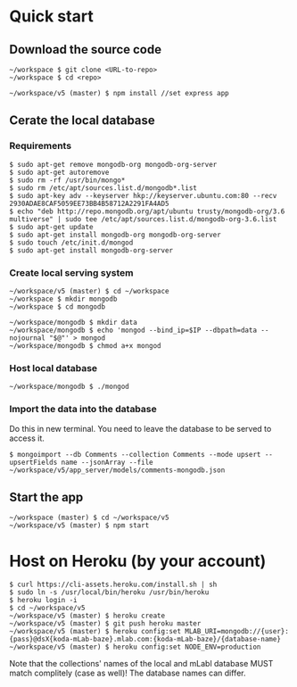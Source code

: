 # Quick start

## Download the source code
~~~~ {.bash}
~/workspace $ git clone <URL-to-repo>
~/workspace $ cd <repo>

~/workspace/v5 (master) $ npm install //set express app  
~~~~

## Cerate the local database

### Requirements
~~~~ {.bash}
$ sudo apt-get remove mongodb-org mongodb-org-server
$ sudo apt-get autoremove
$ sudo rm -rf /usr/bin/mongo*
$ sudo rm /etc/apt/sources.list.d/mongodb*.list
$ sudo apt-key adv --keyserver hkp://keyserver.ubuntu.com:80 --recv 2930ADAE8CAF5059EE73BB4B58712A2291FA4AD5
$ echo "deb http://repo.mongodb.org/apt/ubuntu trusty/mongodb-org/3.6 multiverse" | sudo tee /etc/apt/sources.list.d/mongodb-org-3.6.list
$ sudo apt-get update
$ sudo apt-get install mongodb-org mongodb-org-server
$ sudo touch /etc/init.d/mongod
$ sudo apt-get install mongodb-org-server
~~~~

### Create local serving system
~~~~ {.bash}
~/workspace/v5 (master) $ cd ~/workspace
~/workspace $ mkdir mongodb
~/workspace $ cd mongodb

~/workspace/mongodb $ mkdir data
~/workspace/mongodb $ echo 'mongod --bind_ip=$IP --dbpath=data --nojournal "$@"' > mongod
~/workspace/mongodb $ chmod a+x mongod
~~~~

### Host local database 
~~~~ {.bash}
~/workspace/mongodb $ ./mongod
~~~~

### Import the data into the database
Do this in new terminal. You need to leave the database to be served to access it.

~~~~ {.bash}
$ mongoimport --db Comments --collection Comments --mode upsert --upsertFields name --jsonArray --file ~/workspace/v5/app_server/models/comments-mongodb.json
~~~~

## Start the app
~~~~ {.bash}
~/workspace (master) $ cd ~/workspace/v5
~/workspace/v5 (master) $ npm start
~~~~

# Host on Heroku (by your account)

~~~~ {.bash}
$ curl https://cli-assets.heroku.com/install.sh | sh
$ sudo ln -s /usr/local/bin/heroku /usr/bin/heroku
$ heroku login -i
$ cd ~/workspace/v5
~/workspace/v5 (master) $ heroku create
~/workspace/v5 (master) $ git push heroku master
~/workspace/v5 (master) $ heroku config:set MLAB_URI=mongodb://{user}:{pass}@dsX{koda-mLab-baze}.mlab.com:{koda-mLab-baze}/{database-name}
~/workspace/v5 (master) $ heroku config:set NODE_ENV=production
~~~~


Note that the collections' names of the local and mLabl database MUST match complitely (case as well)!
The database names can differ.
